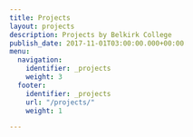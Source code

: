 ```yaml
---
title: Projects
layout: projects
description: Projects by Belkirk College
publish_date: 2017-11-01T03:00:00.000+00:00
menu:
  navigation:
    identifier: _projects
    weight: 3
  footer:
    identifier: _projects
    url: "/projects/"
    weight: 1

---
```

